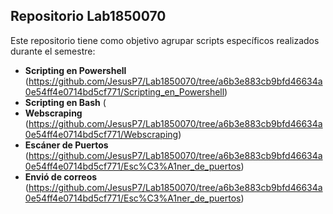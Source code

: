 ## Repositorio Lab1850070

Este repositorio tiene como objetivo agrupar scripts específicos realizados durante el semestre:

- **Scripting en Powershell** (https://github.com/JesusP7/Lab1850070/tree/a6b3e883cb9bfd46634a0e54ff4e0714bd5cf771/Scripting_en_Powershell)
- **Scripting en Bash** (
- **Webscraping** (https://github.com/JesusP7/Lab1850070/tree/a6b3e883cb9bfd46634a0e54ff4e0714bd5cf771/Webscraping)
- **Escáner de Puertos** (https://github.com/JesusP7/Lab1850070/tree/a6b3e883cb9bfd46634a0e54ff4e0714bd5cf771/Esc%C3%A1ner_de_puertos)
- **Envió de correos** (https://github.com/JesusP7/Lab1850070/tree/a6b3e883cb9bfd46634a0e54ff4e0714bd5cf771/Esc%C3%A1ner_de_puertos)
